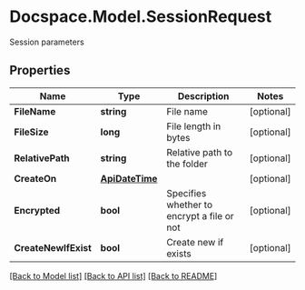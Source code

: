 # Docspace.Model.SessionRequest
Session parameters

## Properties

Name | Type | Description | Notes
------------ | ------------- | ------------- | -------------
**FileName** | **string** | File name | [optional] 
**FileSize** | **long** | File length in bytes | [optional] 
**RelativePath** | **string** | Relative path to the folder | [optional] 
**CreateOn** | [**ApiDateTime**](ApiDateTime.md) |  | [optional] 
**Encrypted** | **bool** | Specifies whether to encrypt a file or not | [optional] 
**CreateNewIfExist** | **bool** | Create new if exists | [optional] 

[[Back to Model list]](../README.md#documentation-for-models) [[Back to API list]](../README.md#documentation-for-api-endpoints) [[Back to README]](../README.md)

